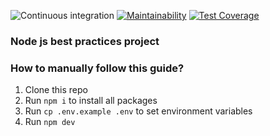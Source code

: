 ![Continuous integration](https://github.com/wakaflorien/my-api/actions/workflows/develop.yml/badge.svg?event=push) [![Maintainability](https://api.codeclimate.com/v1/badges/a9e600e5d98dd6ff5fd3/maintainability)](https://codeclimate.com/github/wakaflorien/my-api/maintainability) [![Test Coverage](https://api.codeclimate.com/v1/badges/a9e600e5d98dd6ff5fd3/test_coverage)](https://codeclimate.com/github/wakaflorien/my-api/test_coverage)

<!-- [![Coverage Status](https://coveralls.io/repos/github/wakaflorien/my-api/badge.svg?branch=develop)](https://coveralls.io/github/wakaflorien/my-api?branch=develop) -->

### Node js best practices project

### How to manually follow this guide?

1. Clone this repo
1. Run `npm i` to install all packages
1. Run `cp .env.example .env` to set environment variables
1. Run `npm dev`
